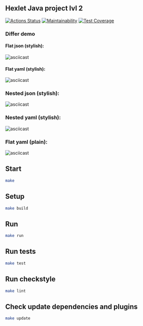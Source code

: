 ## Hexlet Java project lvl 2
[![Actions Status](https://github.com/asb1302/java-project-lvl2/workflows/hexlet-check/badge.svg)](https://github.com/asb1302/java-project-lvl2/actions)
[![Maintainability](https://api.codeclimate.com/v1/badges/46c8e5befa572cd9bf5e/maintainability)](https://codeclimate.com/github/asb1302/java-project-lvl2/maintainability)
[![Test Coverage](https://api.codeclimate.com/v1/badges/46c8e5befa572cd9bf5e/test_coverage)](https://codeclimate.com/github/asb1302/java-project-lvl2/test_coverage)

### Differ demo

#### Flat json (stylish):
  <img src="https://asciinema.org/a/ErRpZd35Q4xMF0n8orPiAE7xA.svg" title="" alt="asciicast" class="px-2 px-md-3 px-lg-4 px-xl-5 img-fluid" loading="lazy">

#### Flat yaml (stylish):
  <img src="https://asciinema.org/a/16oCVkOkH9mgPYnT8iss42UMn.svg" title="" alt="asciicast" class="px-2 px-md-3 px-lg-4 px-xl-5 img-fluid" loading="lazy">

### Nested json (stylish):
  <img src="https://asciinema.org/a/jdshPbhW3Zvo75vp4Mv2StU8M.svg" title="" alt="asciicast" class="px-2 px-md-3 px-lg-4 px-xl-5 img-fluid" loading="lazy">

### Nested yaml (stylish):
  <img src="https://asciinema.org/a/2swVruxgRLVQVYEmo180npiJz.svg" title="" alt="asciicast" class="px-2 px-md-3 px-lg-4 px-xl-5 img-fluid" loading="lazy">

### Flat yaml (plain):
  <img src="https://asciinema.org/a/O4k79k7Rz9bkKG1JzXX85lE7Z.svg" title="" alt="asciicast" class="px-2 px-md-3 px-lg-4 px-xl-5 img-fluid" loading="lazy">

## Start

```sh
make
```

## Setup
```sh
make build
```

## Run
```sh
make run
```

## Run tests
```sh
make test
```

## Run checkstyle
```sh
make lint
```

## Check update dependencies and plugins
```sh
make update
```